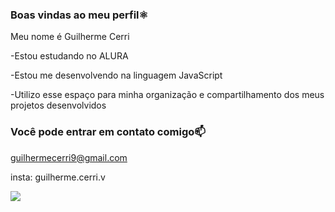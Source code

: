 ### Boas vindas ao meu perfil⚛️

Meu nome é Guilherme Cerri

-Estou estudando no ALURA

-Estou me desenvolvendo na linguagem JavaScript

-Utilizo esse espaço para minha organização e compartilhamento dos meus projetos desenvolvidos 

### Você pode entrar em contato comigo📫

guilhermecerri9@gmail.com

insta: guilherme.cerri.v


![](https://media1.tenor.com/m/1ZMQ6_PMf9MAAAAd/raccoon-rave.gif)

